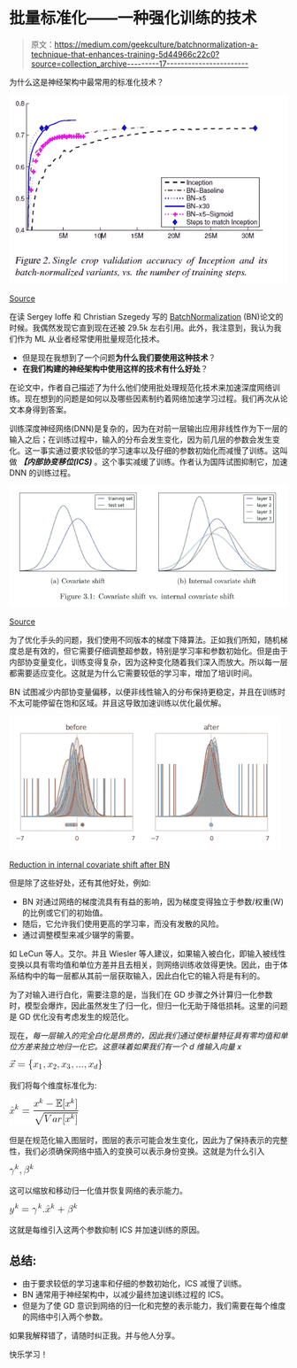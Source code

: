 # 批量标准化——一种强化训练的技术

> 原文：<https://medium.com/geekculture/batchnormalization-a-technique-that-enhances-training-5d44966c22c0?source=collection_archive---------17----------------------->

为什么这是神经架构中最常用的标准化技术？

![](img/1c0c97caf571ea4bcd52b5df80cd90aa.png)

[Source](https://arxiv.org/abs/1502.03167)

在读 Sergey Ioffe 和 Christian Szegedy 写的 [BatchNormalization](https://arxiv.org/abs/1502.03167) (BN)论文的时候。我偶然发现它直到现在还被 29.5k 左右引用。此外，我注意到，我认为我们作为 ML 从业者经常使用批量规范化技术。

*   但是现在我想到了一个问题**为什么我们要使用这种技术**？
*   **在我们构建的神经架构中使用这样的技术有什么好处**？

在论文中，作者自己描述了为什么他们使用批处理规范化技术来加速深度网络训练。现在想到的问题是如何以及哪些因素制约着网络加速学习过程。我们再次从论文本身得到答案。

训练深度神经网络(DNN)是复杂的，因为在对前一层输出应用非线性作为下一层的输入之后；在训练过程中，输入的分布会发生变化，因为前几层的参数会发生变化。这一事实通过要求较低的学习速率以及仔细的参数初始化而减慢了训练。这叫做 ***【内部协变移位(ICS)*** 。这个事实减缓了训练。作者认为国阵试图抑制它，加速 DNN 的训练过程。

![](img/3d9d7859a6c53633a0b3c5c7b5ec4065.png)

[Source](https://www.diva-portal.org/smash/get/diva2:955562/FULLTEXT01.pdf)

为了优化手头的问题，我们使用不同版本的梯度下降算法。正如我们所知，随机梯度总是有效的，但它需要仔细调整超参数，特别是学习率和参数初始化。但是由于内部协变量变化，训练变得复杂，因为这种变化随着我们深入而放大。所以每一层都需要适应变化。这就是为什么它需要较低的学习率，增加了培训时间。

BN 试图减少内部协变量偏移，以便非线性输入的分布保持更稳定，并且在训练时不太可能停留在饱和区域。并且这导致加速训练以优化最优解。

![](img/b8c4195d24c612929c758bcf4e3daa51.png)

[Reduction in internal covariate shift after BN](https://e2eml.school/batch_normalization.html)

但是除了这些好处，还有其他好处，例如:

*   BN 对通过网络的梯度流具有有益的影响，因为梯度变得独立于参数/权重(W)的比例或它们的初始值。
*   随后，它允许我们使用更高的学习率，而没有发散的风险。
*   通过调整模型来减少辍学的需要。

如 LeCun 等人。艾尔。并且 Wiesler 等人建议，如果输入被白化，即输入被线性变换以具有零均值和单位方差并且去相关，则网络训练收敛得更快。因此，由于体系结构中的每一层都从其前一层获取输入，因此白化它的输入将是有利的。

为了对输入进行白化，需要注意的是，当我们在 GD 步骤之外计算归一化参数时，模型会爆炸，因此虽然发生了归一化，但归一化无助于降低损耗。这里的问题是 GD 优化没有考虑发生的规范化。

现在，*每一层输入的完全白化是昂贵的，因此我们通过使标量特征具有零均值和单位方差来独立地归一化它。这意味着如果我们有一个 d 维输入向量 x*

![](img/c6aa3f3a999ae1548fc6cfcf93d9a4dc.png)

我们将每个维度标准化为:

![](img/4c30c1bb025500ceda4958870289672a.png)

但是在规范化输入图层时，图层的表示可能会发生变化，因此为了保持表示的完整性，我们必须确保网络中插入的变换可以表示身份变换。这就是为什么引入

![](img/d18e502d41175533c6947d7a337250a4.png)

这可以缩放和移动归一化值并恢复网络的表示能力。

![](img/f09efaf1c71d5229dc1fda2927cb223d.png)

这就是每维引入这两个参数抑制 ICS 并加速训练的原因。

## 总结:

*   由于要求较低的学习速率和仔细的参数初始化，ICS 减慢了训练。
*   BN 通常用于神经架构中，以减少最终加速训练过程的 ICS。
*   但是为了使 GD 意识到网络的归一化和完整的表示能力，我们需要在每个维度的网络中引入两个参数。

如果我解释错了，请随时纠正我。并与他人分享。

快乐学习！